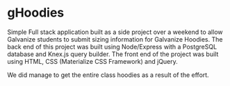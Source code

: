 # gHoodies
Simple Full stack application built as a side project over a weekend to allow Galvanize students to submit sizing information for Galvanize Hoodies.  The back end of this project was built using Node/Express with a PostgreSQL database and Knex.js query builder.  The front end of the project was built using HTML, CSS (Materialize CSS Framework) and jQuery.  

We did manage to get the entire class hoodies as a result of the effort.
